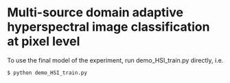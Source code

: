 # Multi-source domain adaptive hyperspectral image classification at pixel level


To use the final model of the experiment, run demo_HSI_train.py directly, i.e.

`$ python demo_HSI_train.py`
